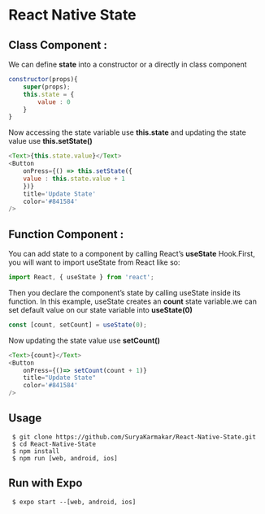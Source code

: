 # React Native State

## Class Component : 
<p>We can define <b>state</b> into a constructor or a directly in class component</p>

```js
constructor(props){
    super(props);
    this.state = {
        value : 0
    }
}
```
<p>Now accessing the state variable use <b>this.state</b> and updating the state value use <b>this.setState()</b></p>

```js
<Text>{this.state.value}</Text>
<Button
    onPress={() => this.setState({
    value : this.state.value + 1
    })}
    title='Update State'
    color='#841584'
/>
```
## Function Component : 
<p>You can add state to a component by calling React’s <b>useState</b> Hook.First, you will want to import useState from React like so:</p>

```js
import React, { useState } from 'react';
```
<p>Then you declare the component’s state by calling useState inside its function. In this example, useState creates an <b>count</b> state variable.we can set default value on our state variable into <b>useState(0)</b></p>

```js
const [count, setCount] = useState(0);
```
<p>Now updating the state value use <b>setCount()</b></p>

```js
<Text>{count}</Text>
<Button
    onPress={()=> setCount(count + 1)}
    title="Update State"
    color='#841584'
/>
```
## Usage
```
 $ git clone https://github.com/SuryaKarmakar/React-Native-State.git
 $ cd React-Native-State
 $ npm install 
 $ npm run [web, android, ios]
```
## Run with Expo 
```
 $ expo start --[web, android, ios]
```

